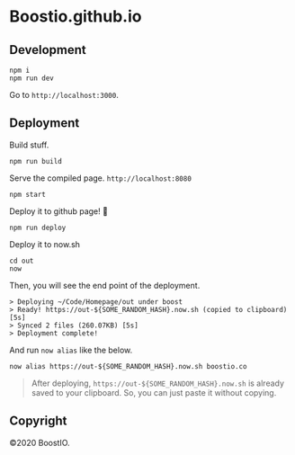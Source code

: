 # Boostio.github.io

## Development

```
npm i
npm run dev
```

Go to `http://localhost:3000`.

## Deployment

Build stuff.

```
npm run build
```

Serve the compiled page. `http://localhost:8080`

```
npm start
```

Deploy it to github page! 🚀

```
npm run deploy
```

Deploy it to now.sh

```
cd out
now
```

Then, you will see the end point of the deployment.

```
> Deploying ~/Code/Homepage/out under boost
> Ready! https://out-${SOME_RANDOM_HASH}.now.sh (copied to clipboard) [5s]
> Synced 2 files (260.07KB) [5s]
> Deployment complete!
```

And run `now alias` like the below.

```
now alias https://out-${SOME_RANDOM_HASH}.now.sh boostio.co
```

> After deploying, `https://out-${SOME_RANDOM_HASH}.now.sh` is already saved to your clipboard. So, you can just paste it without copying.

## Copyright

©2020 BoostIO.
